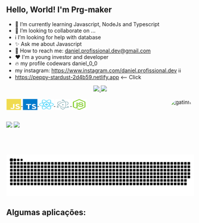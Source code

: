 ## Hello, World!  I'm Prg-maker 

- 🌱 I’m currently learning Javascript, NodeJs and Typescript
- 👯 I’m looking to collaborate on ...
- ℹ️ I’m looking for help with database 
- ✨ Ask me about Javascript
- 📧 How to reach me: daniel.profissional.dev@gmail.com
- ❤️ I'm a young investor and developer
- 🔥 my profile codewars daniel_0_0
- my instagram: https://www.instagram.com/daniel.profissional.dev ℹ️ℹ️
- https://peppy-stardust-2d4b59.netlify.app <-- Click

<div align="center">
  <a href="https://github.com/Prg-Maker">
  <img height="180em" src="https://github-readme-stats.vercel.app/api?username=Prg-maker&show_icons=true&theme=dark&include_all_commits=true&count_private=true"/>
  <img height="180em" src="https://github-readme-stats.vercel.app/api/top-langs/?username=Prg-maker&layout=compact&langs_count=7&theme=dark"/>
</div>
  
  

  
  
  <div style="display: inline_block"><br>
  <img align="center" alt="Prg-Maker-Js" height="30" width="40" src="https://raw.githubusercontent.com/devicons/devicon/master/icons/javascript/javascript-plain.svg">
  <img align="center" alt="Prg-Maker-Ts" height="30" width="40" src="https://raw.githubusercontent.com/devicons/devicon/master/icons/typescript/typescript-plain.svg">
  <img align="center" alt="Prg-Maker-React" height="30" width="40" src="https://raw.githubusercontent.com/devicons/devicon/master/icons/react/react-original.svg">


  <img align="center" alt="Prg-Maker-CSS" height="30" width="40" src="https://raw.githubusercontent.com/devicons/devicon/master/icons/electron/electron-original.svg">
    
   <img align="center" alt="Prg-Maker-CSS" height="30" width="40" src="https://raw.githubusercontent.com/devicons/devicon/master/icons/nodejs/nodejs-original.svg">
    
    
<img align="right" alt="gatinho" height="150" style="border-radius:50px;" src="https://i.ytimg.com/vi/AMShoQ_qdc0/maxresdefault.jpg">
    
  

</div>
  </br>
  
 <div> 
   
  <a href="https://www.instagram.com/daniel.profissional.dev/" target="_blank"><img src="https://img.shields.io/badge/-Instagram-%23E4405F?style=for-the-badge&logo=instagram&logoColor=white" target="_blank"></a>
<a href="https://www.linkedin.com/in/daniel-silva-73b2371b4/" target="_blank"><img src="https://img.shields.io/badge/-LinkedIn-%230077B5?style=for-the-badge&logo=linkedin&logoColor=white" target="_blank"></a> 
 
  ![Snake animation](https://github.com/Prg-Maker/Prg-Maker/blob/output/github-contribution-grid-snake.svg)
 
</div>



  <h2>Algumas aplicações:</h2>
<div>
  
  
  <a href="https://github.com/Prg-maker/isWatching">
    <img src="https://user-images.githubusercontent.com/71097744/173193360-b57a3990-a345-4592-8222-461da3df4bcc.gif" alt="" />
  </a>
</div>


